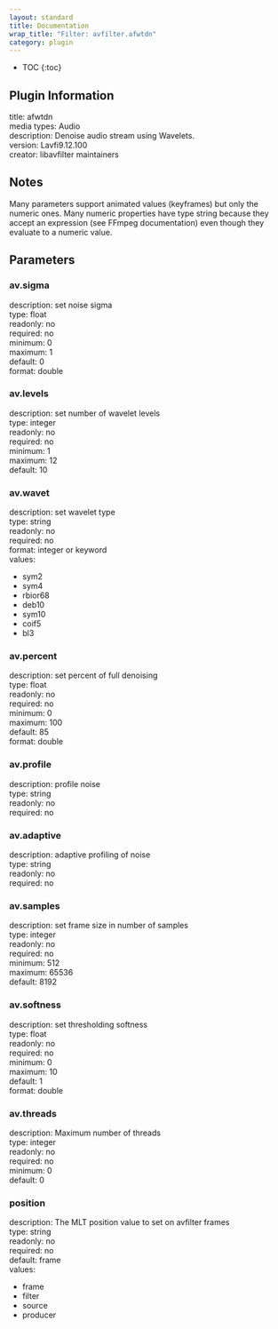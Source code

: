 ```yaml
---
layout: standard
title: Documentation
wrap_title: "Filter: avfilter.afwtdn"
category: plugin
---
```

* TOC
{:toc}

## Plugin Information

title: afwtdn  
media types:
Audio  
description: Denoise audio stream using Wavelets.  
version: Lavfi9.12.100  
creator: libavfilter maintainers  

## Notes

Many parameters support animated values (keyframes) but only the numeric ones. Many numeric properties have type string because they accept an expression (see FFmpeg documentation) even though they evaluate to a numeric value.

## Parameters

### av.sigma

  
description:
set noise sigma  
type: float  
readonly: no  
required: no  
minimum: 0  
maximum: 1  
default: 0  
format: double  

### av.levels

  
description:
set number of wavelet levels  
type: integer  
readonly: no  
required: no  
minimum: 1  
maximum: 12  
default: 10  

### av.wavet

  
description:
set wavelet type  
type: string  
readonly: no  
required: no  
format: integer or keyword  
values:  

* sym2
* sym4
* rbior68
* deb10
* sym10
* coif5
* bl3

### av.percent

  
description:
set percent of full denoising  
type: float  
readonly: no  
required: no  
minimum: 0  
maximum: 100  
default: 85  
format: double  

### av.profile

  
description:
profile noise  
type: string  
readonly: no  
required: no  

### av.adaptive

  
description:
adaptive profiling of noise  
type: string  
readonly: no  
required: no  

### av.samples

  
description:
set frame size in number of samples  
type: integer  
readonly: no  
required: no  
minimum: 512  
maximum: 65536  
default: 8192  

### av.softness

  
description:
set thresholding softness  
type: float  
readonly: no  
required: no  
minimum: 0  
maximum: 10  
default: 1  
format: double  

### av.threads

  
description:
Maximum number of threads  
type: integer  
readonly: no  
required: no  
minimum: 0  
default: 0  

### position

  
description:
The MLT position value to set on avfilter frames  
type: string  
readonly: no  
required: no  
default: frame  
values:  

* frame
* filter
* source
* producer

